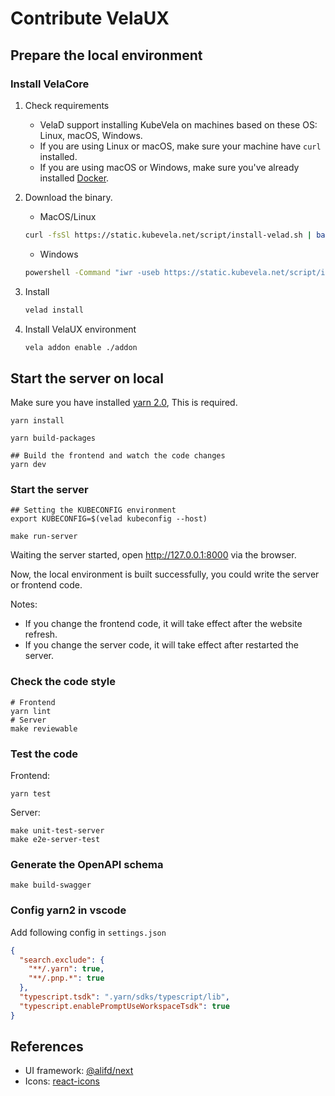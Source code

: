 # Contribute VelaUX

## Prepare the local environment

### Install VelaCore

1. Check requirements

    * VelaD support installing KubeVela on machines based on these OS: Linux, macOS, Windows.
    * If you are using Linux or macOS, make sure your machine have `curl` installed.
    * If you are using macOS or Windows, make sure you've already installed [Docker](https://www.docker.com/products/docker-desktop).

2. Download the binary.

    * MacOS/Linux

    ```bash
    curl -fsSl https://static.kubevela.net/script/install-velad.sh | bash
    ```

    * Windows

    ```bash
    powershell -Command "iwr -useb https://static.kubevela.net/script/install-velad.ps1 | iex"
    ```

3. Install

    ```bash
    velad install
    ```

4. Install VelaUX environment

    ```bash
    vela addon enable ./addon
    ```

## Start the server on local

Make sure you have installed [yarn 2.0](https://yarnpkg.com/getting-started/install), This is required.

```shell
yarn install

yarn build-packages

## Build the frontend and watch the code changes
yarn dev
```

### Start the server

```shell
## Setting the KUBECONFIG environment
export KUBECONFIG=$(velad kubeconfig --host)

make run-server
```

Waiting the server started, open http://127.0.0.1:8000 via the browser.

Now, the local environment is built successfully, you could write the server or frontend code.

Notes:

* If you change the frontend code, it will take effect after the website refresh.
* If you change the server code, it will take effect after restarted the server.

### Check the code style

```shell
# Frontend
yarn lint
# Server
make reviewable
```

### Test the code

Frontend:

```shell
yarn test
```

Server:

```shell
make unit-test-server
make e2e-server-test
```

### Generate the OpenAPI schema

```shell
make build-swagger
```

### Config yarn2 in vscode

Add following config in `settings.json`
```json
{
  "search.exclude": {
    "**/.yarn": true,
    "**/.pnp.*": true
  },
  "typescript.tsdk": ".yarn/sdks/typescript/lib",
  "typescript.enablePromptUseWorkspaceTsdk": true
}
```

## References

* UI framework: [@alifd/next](https://fusion.design/)
* Icons: [react-icons](https://react-icons.github.io/react-icons)
